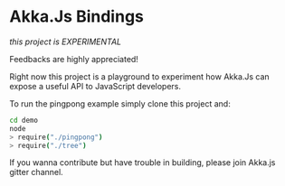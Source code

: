 
# Akka.Js Bindings

*this project is EXPERIMENTAL*

Feedbacks are highly appreciated!

Right now this project is a playground to experiment how Akka.Js can expose a useful API to JavaScript developers.

To run the pingpong example simply clone this project and:
```bash
cd demo
node
> require("./pingpong")
> require("./tree")
```

If you wanna contribute but have trouble in building, please join Akka.js gitter channel.
